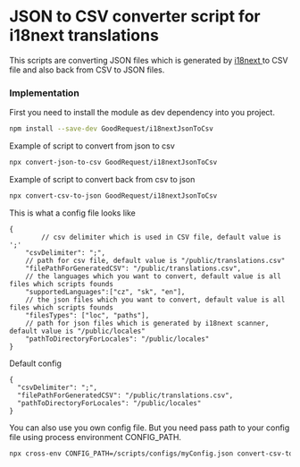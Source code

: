 # JSON to CSV converter script for i18next translations #

This scripts are converting JSON files which is generated by  [ i18next ](https://www.npmjs.com/package/i18next)
to CSV file and also back from CSV to JSON files.

### Implementation ###

First you need to install the module as dev dependency into you project.
```sh
npm install --save-dev GoodRequest/i18nextJsonToCsv
```

Example of script to convert from json to csv
```sh
npx convert-json-to-csv GoodRequest/i18nextJsonToCsv
```
Example of script to convert back from csv to json
```sh
npx convert-csv-to-json GoodRequest/i18nextJsonToCsv
```
This is what a config file looks like
```
{
        // csv delimiter which is used in CSV file, default value is ';'
	"csvDelimiter": ";",
	// path for csv file, default value is "/public/translations.csv"
	"filePathForGeneratedCSV": "/public/translations.csv",
	// the languages which you want to convert, default value is all files which scripts founds
	"supportedLanguages":["cz", "sk", "en"],
	// the json files which you want to convert, default value is all files which scripts founds
	"filesTypes": ["loc", "paths"],
	// path for json files which is generated by i18next scanner, default value is "/public/locales"
	"pathToDirectoryForLocales": "/public/locales"
}
```
Default config
```
{
  "csvDelimiter": ";",
  "filePathForGeneratedCSV": "/public/translations.csv",
  "pathToDirectoryForLocales": "/public/locales"
}
```
You can also use you own config file. But you need pass path to your config file using process environment CONFIG_PATH.
```sh
npx cross-env CONFIG_PATH=/scripts/configs/myConfig.json convert-csv-to-json GoodRequest/i18nextJsonToCsv
```